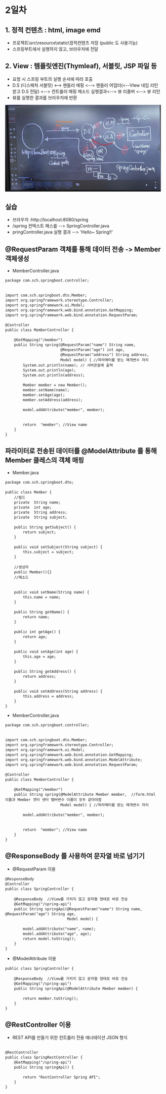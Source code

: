 # 2일차

## 1. 정적 컨텐츠 : html, image emd
- 프로젝트\src\resource\static\정적컨텐츠 저장 (public 도 사용가능)
- 스프링부트에서 실행하지 않고, 브라우저에 전달


## 2. View : 템플릿엔진(Thymleaf), 서블릿, JSP 파일 등
- 요청 시 스프링 부트의 실행 순서에 따라 호출
- D.S (디스패처 서블릿) <--> 핸들러 매핑 <-->  핸들러 어댑터(<--VIew 네임 리턴받고 D.S 전달)  <--> 컨트롤러 매핑 메소드 실행결과<-->  뷰 리졸버    <--> 뷰 리턴
- 뷰를 실행한 결과를 브라우저에 반환 
<img src ="image/mvc2.png"  width = "600">



## 실습
- 브라우저 :http://localhost:8080/spring   
- /spring 컨텍스트 패스를 --> SpringController.java
- pringController.java 실행 결과 --> 'Hello~ Spring!!'


## @RequestParam 객체를 통해 데이터 전송 -> Member 객체생성
- MemberController.java
```
package com.sch.springboot.controller;


import com.sch.springboot.dto.Member;
import org.springframework.stereotype.Controller;
import org.springframework.ui.Model;
import org.springframework.web.bind.annotation.GetMapping;
import org.springframework.web.bind.annotation.RequestParam;

@Controller
public class MemberController {

    @GetMapping("/member")
    public String spring(@RequestParam("name") String name,
                         @RequestParam("age") int age,
                         @RequestParam("address") String address,
                         Model model) { //파라메터를 받는 매개변수 자리
        System.out.println(name); // 서버콘솔에 출력
        System.out.println(age);
        System.out.println(address);

        Member member = new Member();
        member.setName(name);
        member.setAge(age);
        member.setAddress(address);

        model.addAttribute("member", member);


        return  "member"; //View name
    }
}
```

## 파라미터로 전송된 데이터를 @ModelAttribute 를 통해 Member 클레스의  객체 매핑
- Member.java
```
package com.sch.springboot.dto;

public class Member {
    //필드
    private  String name;
    private  int age;
    private  String address;
    private  String subject;

    public String getSubject() {
        return subject;
    }

    public void setSubject(String subject) {
        this.subject = subject;
    }

    //생성자
    public Member(){}
    //매소드


    public void setName(String name) {
        this.name = name;
    }

    public String getName() {
        return name;
    }

    public int getAge() {
        return age;
    }

    public void setAge(int age) {
        this.age = age;
    }

    public String getAddress() {
        return address;
    }

    public void setAddress(String address) {
        this.address = address;
    }
}

```

- MemberController.java
```
package com.sch.springboot.controller;


import com.sch.springboot.dto.Member;
import org.springframework.stereotype.Controller;
import org.springframework.ui.Model;
import org.springframework.web.bind.annotation.GetMapping;
import org.springframework.web.bind.annotation.ModelAttribute;
import org.springframework.web.bind.annotation.RequestParam;

@Controller
public class MemberController {

    @GetMapping("/member")
    public String spring(@ModelAttribute Member member,  //form.html 이름과 Member 겟터 셋터 멤버변수 이름이 모두 같아야함 
                         Model model) { //파라메터를 받는 매개변수 자리

        model.addAttribute("member", member);


        return  "member"; //View name
    }
}

```


## @ResponseBody 를 사용하여 문자열 바로 넘기기
- @RequestParam 이용
```
@ResponseBody
@Controller
public class SpringController {

    @ResponseBody  //View를 거치지 않고 문자혈 형태로 바로 전송
    @GetMapping("/spring-api")
    public String springApi(@RequestParam("name") String name, @RequestParam("age") String age,
                            Model model) {

        model.addAttribute("name", name);
        model.addAttribute("age", age);
        return model.toString();
    }
}
```

- @ModelAttribute 이용
```
public class SpringController {

    @ResponseBody  //View를 거치지 않고 문자혈 형태로 바로 전송
    @GetMapping("/spring-api")
    public String springApi(@ModelAttribute Member member) {

        return member.toString();
    }
}
```

## @RestController 이용 

- REST API를 만들기 위한 컨트롤러 전용 애너테이션 JSON 형식
```

@RestController
public class SpringRestController {
    @GetMapping("/spring-api")
    public String springApi() {

        return "RestController Spring API";
    }
}

```
